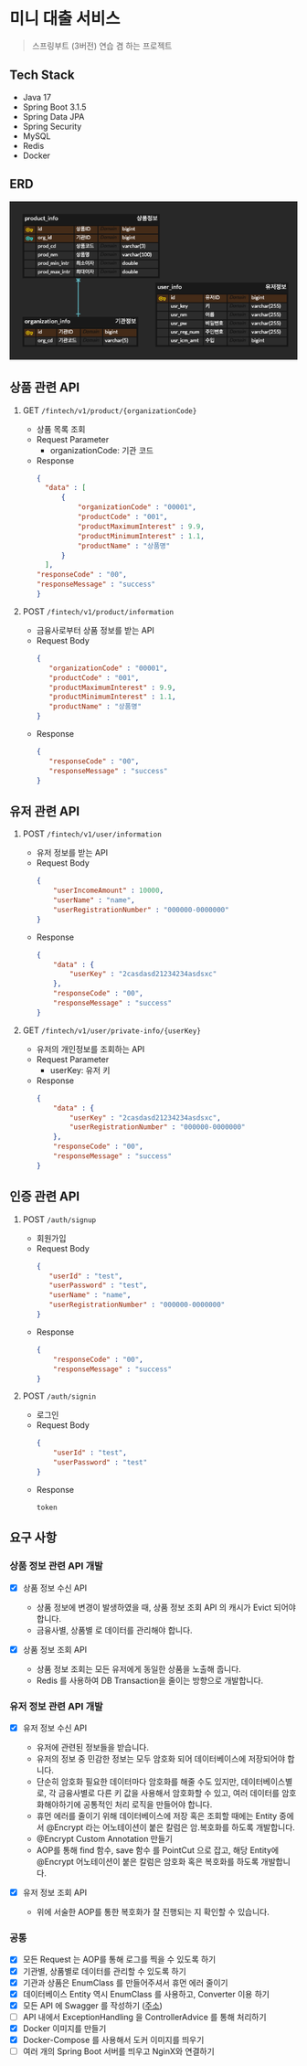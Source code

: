 # 미니 대출 서비스

> 스프링부트 (3버전) 연습 겸 하는 프로젝트

## Tech Stack

- Java 17
- Spring Boot 3.1.5
- Spring Data JPA
- Spring Security
- MySQL
- Redis
- Docker

## ERD

![](images/0b460f1b.png)

## 상품 관련 API

1. GET `/fintech/v1/product/{organizationCode}`
    - 상품 목록 조회
    - Request Parameter
        - organizationCode: 기관 코드
    - Response
        ```json
      {
          "data" : [
              {
                  "organizationCode" : "00001",
                  "productCode" : "001",
                  "productMaximumInterest" : 9.9,
                  "productMinimumInterest" : 1.1,
                  "productName" : "상품명"  
              } 
          ],
      "responseCode" : "00",
      "responseMessage" : "success"
      }
        ```

2. POST `/fintech/v1/product/information`
    - 금융사로부터 상품 정보를 받는 API
    - Request Body
      ```json
      {
         "organizationCode" : "00001",
         "productCode" : "001",
         "productMaximumInterest" : 9.9,
         "productMinimumInterest" : 1.1,
         "productName" : "상품명"  
      }
      ```
    - Response
      ```json
      {
         "responseCode" : "00",
         "responseMessage" : "success"
      }
      ```

## 유저 관련 API

1. POST `/fintech/v1/user/information`
    - 유저 정보를 받는 API
    - Request Body
      ```json
      {
          "userIncomeAmount" : 10000,
          "userName" : "name",
          "userRegistrationNumber" : "000000-0000000"
      }
      ```
    - Response
      ```json
      {
          "data" : {
              "userKey" : "2casdasd21234234asdsxc"
          },
          "responseCode" : "00",
          "responseMessage" : "success"
      }
      ```

2. GET `/fintech/v1/user/private-info/{userKey}`
    - 유저의 개인정보를 조회하는 API
    - Request Parameter
        - userKey: 유저 키
    - Response
      ```json
      {
          "data" : {
              "userKey" : "2casdasd21234234asdsxc",
              "userRegistrationNumber" : "000000-0000000"
          },
          "responseCode" : "00",
          "responseMessage" : "success"
      }
      ```

## 인증 관련 API

1. POST `/auth/signup`
    - 회원가입
    - Request Body
      ```json
      {
         "userId" : "test",
         "userPassword" : "test",
         "userName" : "name",
         "userRegistrationNumber" : "000000-0000000"
      }
      ```
    - Response
      ```json
      {
          "responseCode" : "00",
          "responseMessage" : "success"
      }
      ```

2. POST `/auth/signin`
    - 로그인
    - Request Body
      ```json
      {
          "userId" : "test",
          "userPassword" : "test"
      }
      ```
    - Response
      ```text
      token
      ```

## 요구 사항

### 상품 정보 관련 API 개발

- [x] 상품 정보 수신 API
    - 상품 정보에 변경이 발생하였을 때, 상품 정보 조회 API 의 캐시가 Evict 되어야합니다.
    - 금융사별, 상품별 로 데이터를 관리해야 합니다.

- [x] 상품 정보 조회 API
    - 상품 정보 조회는 모든 유저에게 동일한 상품을 노출해 줍니다.
    - Redis 를 사용하여 DB Transaction을 줄이는 방향으로 개발합니다.

### 유저 정보 관련 API 개발

- [x] 유저 정보 수신 API
    - 유저에 관련된 정보들을 받습니다.
    - 유저의 정보 중 민감한 정보는 모두 암호화 되어 데이터베이스에 저장되어야 합니다.
    - 단순히 암호화 필요한 데이터마다 암호화를 해줄 수도 있지만, 데이터베이스별로, 각 금융사별로 다른 키 값을 사용해서 암호화할 수 있고, 여러 데이터를 암호화해야하기에 공통적인 처리 로직을 만들어야 합니다.
    - 휴먼 에러를 줄이기 위해 데이터베이스에 저장 혹은 조회할 때에는 Entity 중에서 @Encrypt 라는 어노테이션이 붙은 칼럼은 암.복호화를 하도록 개발합니다.
    - @Encrypt Custom Annotation 만들기
    - AOP를 통해 find 함수, save 함수 를 PointCut 으로 잡고, 해당 Entity에 @Encrypt 어노테이션이 붙은 칼럼은 암호화 혹은 복호화를 하도록 개발합니다.

- [x] 유저 정보 조회 API
    - 위에 서술한 AOP를 통한 복호화가 잘 진행되는 지 확인할 수 있습니다.

### 공통

- [x] 모든 Request 는 AOP를 통해 로그를 찍을 수 있도록 하기
- [x] 기관별, 상품별로 데이터를 관리할 수 있도록 하기
- [x] 기관과 상품은 EnumClass 를 만들어주셔서 휴먼 에러 줄이기
- [x] 데이터베이스 Entity 역시 EnumClass 를 사용하고, Converter 이용 하기
- [x] 모든 API 에 Swagger 를 작성하기 ([주소](http://localhost:8080/swagger-ui/index.html))
- [ ] API 내에서 ExceptionHandling 을 ControllerAdvice 를 통해 처리하기
- [x] Docker 이미지를 만들기
- [x] Docker-Compose 를 사용해서 도커 이미지를 띄우기
- [ ] 여러 개의 Spring Boot 서버를 띄우고 NginX와 연결하기